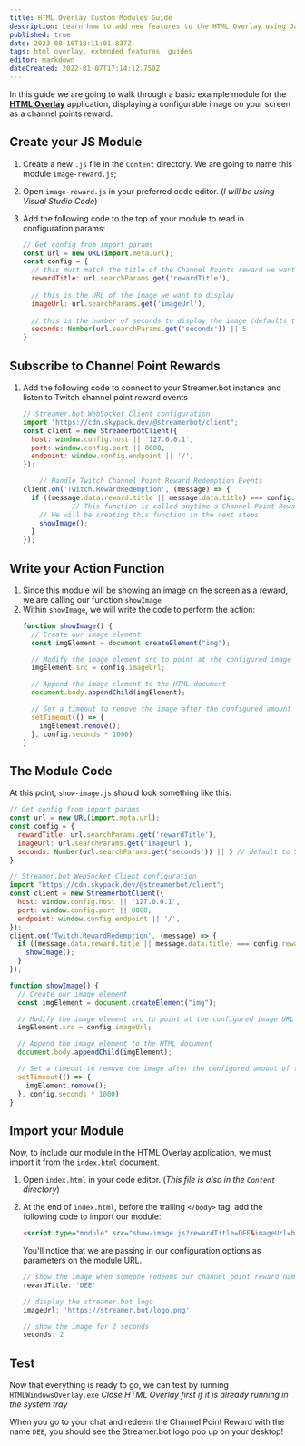 ```yaml
---
title: HTML Overlay Custom Modules Guide
description: Learn how to add new features to the HTML Overlay using Javascript
published: true
date: 2023-08-10T18:11:01.837Z
tags: html overlay, extended features, guides
editor: markdown
dateCreated: 2022-01-07T17:14:12.750Z
---
```


In this guide we are going to walk through a basic example module for the [**HTML Overlay**](/Extended-Features/HTML-Overlay) application, displaying a configurable image on your screen as a channel points reward.

## Create your JS Module

1. Create a new `.js` file in the `Content` directory. We are going to name this module `image-reward.js`;
2. Open `image-reward.js` in your preferred code editor. (*I will be using Visual Studio Code*)

3. Add the following code to the top of your module to read in configuration params:
    ```js
    // Get config from import params
    const url = new URL(import.meta.url);
    const config = {
      // this must match the title of the Channel Points reward we want to trigger for
      rewardTitle: url.searchParams.get('rewardTitle'),
      
      // this is the URL of the image we want to display
      imageUrl: url.searchParams.get('imageUrl'),
      
      // this is the number of seconds to display the image (defaults to 5)
      seconds: Number(url.searchParams.get('seconds')) || 5
    }
    ```
   
## Subscribe to Channel Point Rewards

1. Add the following code to connect to your Streamer.bot instance and listen to Twitch channel point reward events
    ```js
    // Streamer.bot WebSocket Client configuration
    import "https://cdn.skypack.dev/@streamerbot/client";
    const client = new StreamerbotClient({
      host: window.config.host || '127.0.0.1',
      port: window.config.port || 8080,
      endpoint: window.config.endpoint || '/',
    });

		// Handle Twitch Channel Point Reward Redemption Events
    client.on('Twitch.RewardRedemption', (message) => {
      if ((message.data.reward.title || message.data.title) === config.rewardTitle) {
				// This function is called anytime a Channel Point Reward is redeemed with a name matching our rewardTitle configuration
        // We will be creating this function in the next steps
        showImage();
      }
    });
    ```
    
## Write your Action Function

1. Since this module will be showing an image on the screen as a reward, we are calling our function `showImage`
2. Within `showImage`, we will write the code to perform the action:
    ```js
    function showImage() {
      // Create our image element
      const imgElement = document.createElement("img");

      // Modify the image element src to point at the configured image URL
      imgElement.src = config.imageUrl;

      // Append the image element to the HTML document
      document.body.appendChild(imgElement);

      // Set a timeout to remove the image after the configured amount of time
      setTimeout(() => {
        imgElement.remove();
      }, config.seconds * 1000)
    }
    ```
    
## The Module Code

At this point, `show-image.js` should look something like this:

```js
// Get config from import params
const url = new URL(import.meta.url);
const config = {
  rewardTitle: url.searchParams.get('rewardTitle'),
  imageUrl: url.searchParams.get('imageUrl'),
  seconds: Number(url.searchParams.get('seconds')) || 5 // default to 5 seconds
}

// Streamer.bot WebSocket Client configuration
import "https://cdn.skypack.dev/@streamerbot/client";
const client = new StreamerbotClient({
  host: window.config.host || '127.0.0.1',
  port: window.config.port || 8080,
  endpoint: window.config.endpoint || '/',
});
client.on('Twitch.RewardRedemption', (message) => {
  if ((message.data.reward.title || message.data.title) === config.rewardTitle) {
    showImage();
  }
});

function showImage() {
  // Create our image element
  const imgElement = document.createElement("img");

  // Modify the image element src to point at the configured image URL
  imgElement.src = config.imageUrl;

  // Append the image element to the HTML document
  document.body.appendChild(imgElement);

  // Set a timeout to remove the image after the configured amount of time
  setTimeout(() => {
    imgElement.remove();
  }, config.seconds * 1000)
}
```

## Import your Module

Now, to include our module in the HTML Overlay application, we must import it from the `index.html` document.

1. Open `index.html` in your code editor. (*This file is also in the `Content` directory*)
2. At the end of `index.html`, before the trailing `</body>` tag, add the following code to import our module:
    ```html
    <script type="module" src="show-image.js?rewardTitle=DEE&imageUrl=https://streamer.bot/logo.png&seconds=2"></script>
    ```
  
  	You'll notice that we are passing in our configuration options as parameters on the module URL.
  
    ```js
    // show the image when someone redeems our channel point reward named 'DEE'
    rewardTitle: 'DEE'

    // display the streamer.bot logo
    imageUrl: 'https://streamer.bot/logo.png' 

    // show the image for 2 seconds
    seconds: 2
    ```

## Test

Now that everything is ready to go, we can test by running `HTMLWindowsOverlay.exe`
*Close HTML Overlay first if it is already running in the system tray*

When you go to your chat and redeem the Channel Point Reward with the name `DEE`, you should see the Streamer.bot logo pop up on your desktop!

